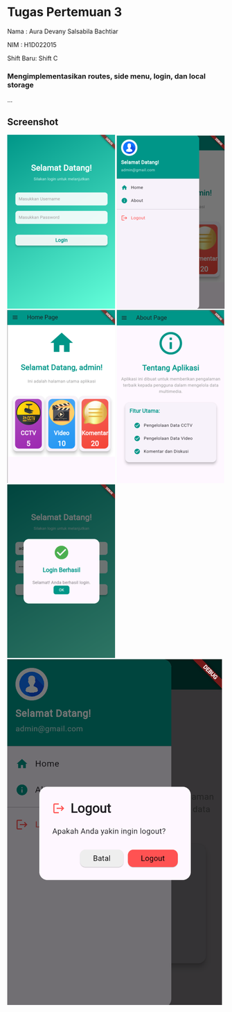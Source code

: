 # Tugas Pertemuan 3

Nama : Aura Devany Salsabila Bachtiar

NIM : H1D022015

Shift Baru: Shift C

### Mengimplementasikan routes, side menu, login, dan local storage
...

## Screenshot
![Lampiran Login](login_page.png)
![Lampiran Sidemenu](side_menu.png)
![Lampiran Home](home_page.png)
![Lampiran About](about_page.png)
![Lampiran PopUp Login](popup_login.png)
![Lampiran PopUp Logout](popup_logout.png)
